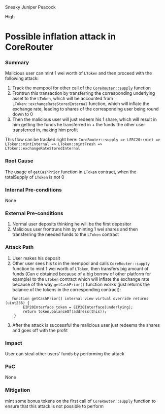 Sneaky Juniper Peacock

High

# Possible inflation attack in CoreRouter

### Summary

Malicious user can mint 1 wei worth of `LToken` and then proceed with the following attack:
1. Track the mempool for other call of the [`CoreRouter::supply`](https://github.com/sherlock-audit/2025-05-lend-audit-contest/blob/main/Lend-V2/src/LayerZero/CoreRouter.sol#L61) function
2. Frontrun this transaction by transferring the corresponding underlying asset to the `LToken`, which will be accounted from `LToken::exchangeRateStoredInternal` function, which will inflate the exchange rate, leading to shares of the corresponding user being round down to 0
3. Then the malicious user will just redeem his 1 share, which will result in him getting the funds he transferred in + the funds the other user transferred in, making him profit

This flow can be tracked right here:
`CoreRouter::supply => LERC20::mint => LToken::mintInternal => LToken::mintFresh => LToken::exchangeRateStoredInternal`

### Root Cause

The usage of `getCashPrior` function in `LToken` contract, when the totalSupply of `LToken` is not 0

### Internal Pre-conditions

None

### External Pre-conditions

1. Normal user deposits thinking he will be the first depositor
2. Malicious user frontruns him by minting 1 wei shares and then transferring the needed funds to the `LToken` contract

### Attack Path

1. User makes his deposit
2. Other user sees his tx in the mempool and calls `CoreRouter::supply` function to mint 1 wei worth of `LToken`, then transfers big amount of funds (Can e obtained because of a big borrow of other platform for example) to the `LToken` contract which will inflate the exchange rate because of the way `getCashPrior()` function works (just returns the balance of the tokens in the corresponding contract):
```solidity
   function getCashPrior() internal view virtual override returns (uint256) {
        EIP20Interface token = EIP20Interface(underlying);
        return token.balanceOf(address(this));
    }
```
3. After the attack is successful the malicious user just redeems the shares and goes off with the profit

### Impact

User can steal other users' funds by performing the attack

### PoC

None

### Mitigation

mint some bonus tokens on the first call of `CoreRouter::supply` function to ensure that this attack is not possible to perform